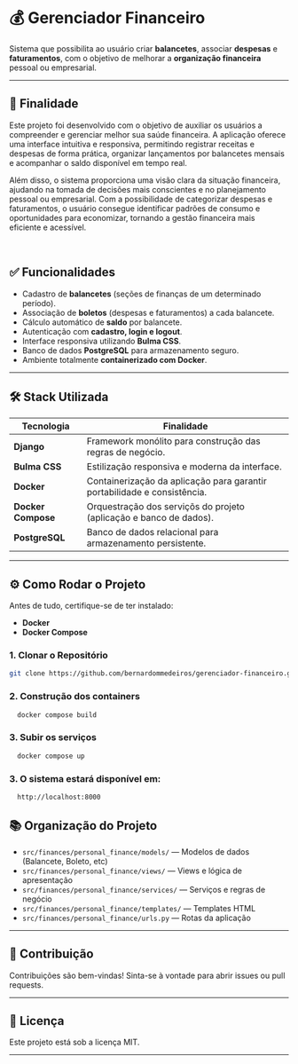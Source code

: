 # 💰 Gerenciador Financeiro

Sistema que possibilita ao usuário criar **balancetes**, associar **despesas** e **faturamentos**, com o objetivo de melhorar a **organização financeira** pessoal ou empresarial.

---

## 📘 Finalidade
Este projeto foi desenvolvido com o objetivo de auxiliar os usuários a compreender e gerenciar melhor sua saúde financeira. A aplicação oferece uma interface intuitiva e responsiva, permitindo registrar receitas e despesas de forma prática, organizar lançamentos por balancetes mensais e acompanhar o saldo disponível em tempo real.

Além disso, o sistema proporciona uma visão clara da situação financeira, ajudando na tomada de decisões mais conscientes e no planejamento pessoal ou empresarial. Com a possibilidade de categorizar despesas e faturamentos, o usuário consegue identificar padrões de consumo e oportunidades para economizar, tornando a gestão financeira mais eficiente e acessível.

<br>

## ✅ Funcionalidades
- Cadastro de **balancetes** (seções de finanças de um determinado período).
- Associação de **boletos** (despesas e faturamentos) a cada balancete.
- Cálculo automático de **saldo** por balancete.
- Autenticação com **cadastro, login e logout**.
- Interface responsiva utilizando **Bulma CSS**.
- Banco de dados **PostgreSQL** para armazenamento seguro.
- Ambiente totalmente **containerizado com Docker**.

---

## 🛠 Stack Utilizada

| Tecnologia          | Finalidade                                                   |
|---------------------|-------------------------------------------------------------|
| **Django**          | Framework monólito para construção das regras de negócio.             |
| **Bulma CSS**       | Estilização responsiva e moderna da interface.            |
| **Docker**          | Containerização da aplicação para garantir portabilidade e consistência.     |
| **Docker Compose**  | Orquestração dos serviçõs do projeto (aplicação e banco de dados).               |
| **PostgreSQL**      | Banco de dados relacional para armazenamento persistente. |

---

## ⚙️ Como Rodar o Projeto

Antes de tudo, certifique-se de ter instalado:
- **Docker**
- **Docker Compose**

### 1. Clonar o Repositório
```bash
git clone https://github.com/bernardommedeiros/gerenciador-financeiro.git
```


### 2. Construção dos containers
```bash
  docker compose build
```

### 3. Subir os serviços
```bash
  docker compose up
```

### 3. O sistema estará disponível em:
```bash
  http://localhost:8000
```
## 📚 Organização do Projeto

- `src/finances/personal_finance/models/` — Modelos de dados (Balancete, Boleto, etc)
- `src/finances/personal_finance/views/` — Views e lógica de apresentação
- `src/finances/personal_finance/services/` — Serviços e regras de negócio
- `src/finances/personal_finance/templates/` — Templates HTML
- `src/finances/personal_finance/urls.py` — Rotas da aplicação

---

## 🤝 Contribuição

Contribuições são bem-vindas! Sinta-se à vontade para abrir issues ou pull requests.

---

## 📝 Licença

Este projeto está sob a licença MIT.

---
